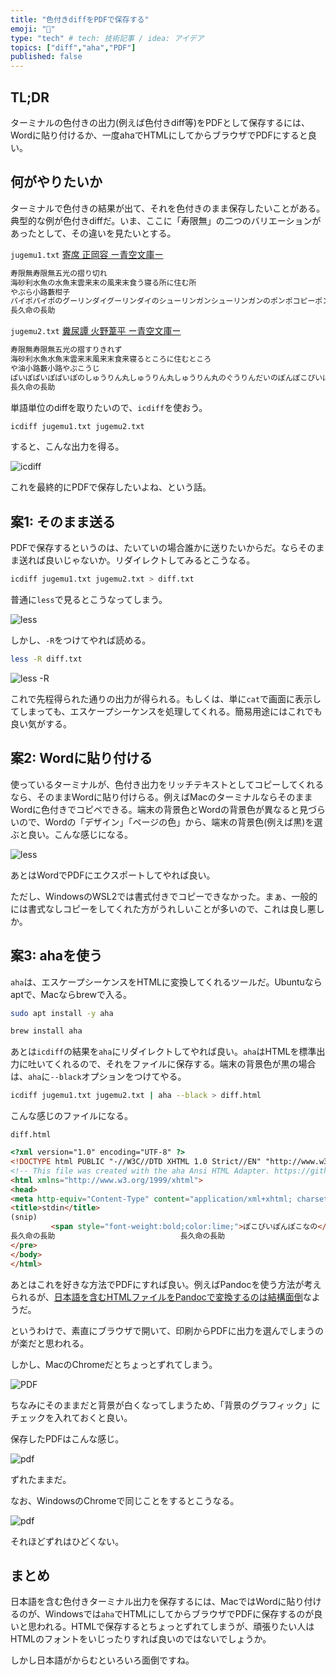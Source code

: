 ```yaml
---
title: "色付きdiffをPDFで保存する"
emoji: "🤖"
type: "tech" # tech: 技術記事 / idea: アイデア
topics: ["diff","aha","PDF"]
published: false
---
```


## TL;DR

ターミナルの色付きの出力(例えば色付きdiff等)をPDFとして保存するには、Wordに貼り付けるか、一度ahaでHTMLにしてからブラウザでPDFにすると良い。

## 何がやりたいか

ターミナルで色付きの結果が出て、それを色付きのまま保存したいことがある。典型的な例が色付きdiffだ。いま、ここに「寿限無」の二つのバリエーションがあったとして、その違いを見たいとする。

`jugemu1.txt` [寄席 正岡容 ー青空文庫ー](https://www.aozora.gr.jp/cards/001313/files/47599_58902.html)

```txt
寿限無寿限無五光の摺り切れ
海砂利水魚の水魚末雲来末の風来末食う寝る所に住む所
やぶら小路藪柑子
パイポパイポのグーリンダイグーリンダイのシューリンガンシューリンガンのポンポコピーポンポコナーの
長久命の長助
```

`jugemu2.txt` [糞尿譚 火野葦平 ー青空文庫ー](https://www.aozora.gr.jp/cards/001488/files/51168_53838.html)

```txt
寿限無寿限無五光の摺すりきれず
海砂利水魚水魚末雲来末風来末食来寝るところに住むところ
や油小路藪小路やぶこうじ
ぱいぽぱいぽぱいぽのしゅうりん丸しゅうりん丸しゅうりん丸のぐうりんだいのぽんぽこぴいぽんぽこなの
長久命の長助
```

単語単位のdiffを取りたいので、`icdiff`を使おう。

```sh
icdiff jugemu1.txt jugemu2.txt
```

すると、こんな出力を得る。

![icdiff](colored_terminal_output/icdiff.png)

これを最終的にPDFで保存したいよね、という話。

## 案1: そのまま送る

PDFで保存するというのは、たいていの場合誰かに送りたいからだ。ならそのまま送れば良いじゃないか。リダイレクトしてみるとこうなる。

```sh
icdiff jugemu1.txt jugemu2.txt > diff.txt
```

普通に`less`で見るとこうなってしまう。

![less](colored_terminal_output/less.png)

しかし、`-R`をつけてやれば読める。

```sh
less -R diff.txt
```

![less -R](colored_terminal_output/less_win.png)

これで先程得られた通りの出力が得られる。もしくは、単に`cat`で画面に表示してしまっても、エスケープシーケンスを処理してくれる。簡易用途にはこれでも良い気がする。

## 案2: Wordに貼り付ける

使っているターミナルが、色付き出力をリッチテキストとしてコピーしてくれるなら、そのままWordに貼り付けらる。例えばMacのターミナルならそのままWordに色付きでコピペできる。端末の背景色とWordの背景色が異なると見づらいので、Wordの「デザイン」「ページの色」から、端末の背景色(例えば黒)を選ぶと良い。こんな感じになる。

![less](colored_terminal_output/word.png)

あとはWordでPDFにエクスポートしてやれば良い。

ただし、WindowsのWSL2では書式付きでコピーできなかった。まぁ、一般的には書式なしコピーをしてくれた方がうれしいことが多いので、これは良し悪しか。

## 案3: ahaを使う

`aha`は、エスケープシーケンスをHTMLに変換してくれるツールだ。Ubuntuならaptで、Macならbrewで入る。

```sh
sudo apt install -y aha
```

```sh
brew install aha
```

あとは`icdiff`の結果を`aha`にリダイレクトしてやれば良い。`aha`はHTMLを標準出力に吐いてくれるので、それをファイルに保存する。端末の背景色が黒の場合は、`aha`に`--black`オプションをつけてやる。

```sh
icdiff jugemu1.txt jugemu2.txt | aha --black > diff.html
```

こんな感じのファイルになる。

`diff.html`

```html
<?xml version="1.0" encoding="UTF-8" ?>
<!DOCTYPE html PUBLIC "-//W3C//DTD XHTML 1.0 Strict//EN" "http://www.w3.org/TR/xhtml1/DTD/xhtml1-strict.dtd">
<!-- This file was created with the aha Ansi HTML Adapter. https://github.com/theZiz/aha -->
<html xmlns="http://www.w3.org/1999/xhtml">
<head>
<meta http-equiv="Content-Type" content="application/xml+xhtml; charset=UTF-8"/>
<title>stdin</title>
(snip)
         <span style="font-weight:bold;color:lime;">ぽこぴいぽんぽこなの</span>                   
長久命の長助                            長久命の長助                           
</pre>
</body>
</html>
```

あとはこれを好きな方法でPDFにすれば良い。例えばPandocを使う方法が考えられるが、[日本語を含むHTMLファイルをPandocで変換するのは結構面倒](https://qiita.com/sky_y/items/15bf7737f4b37da50372)なようだ。

というわけで、素直にブラウザで開いて、印刷からPDFに出力を選んでしまうのが楽だと思われる。

しかし、MacのChromeだとちょっとずれてしまう。

![PDF](colored_terminal_output/print_pdf.png)

ちなみにそのままだと背景が白くなってしまうため、「背景のグラフィック」にチェックを入れておくと良い。

保存したPDFはこんな感じ。

![pdf](colored_terminal_output/diff.png)

ずれたままだ。

なお、WindowsのChromeで同じことをするとこうなる。

![pdf](colored_terminal_output/diff_win.png)

それほどずれはひどくない。

## まとめ

日本語を含む色付きターミナル出力を保存するには、MacではWordに貼り付けるのが、Windowsでは`aha`でHTMLにしてからブラウザでPDFに保存するのが良いと思われる。HTMLで保存するとちょっとずれてしまうが、頑張りたい人はHTMLのフォントをいじったりすれば良いのではないでしょうか。

しかし日本語がからむといろいろ面倒ですね。
